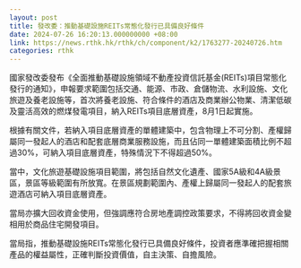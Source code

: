 ```yaml
---
layout: post
title: 發改委：推動基礎設施REITs常態化發行已具備良好條件
date: 2024-07-26 16:20:13.000000000 +08:00
link: https://news.rthk.hk/rthk/ch/component/k2/1763277-20240726.htm
categories: rthk
---
```


國家發改委發布《全面推動基礎設施領域不動產投資信託基金(REITs)項目常態化發行的通知》，申報要求範圍包括交通、能源、市政、倉儲物流、水利設施、文化旅遊及養老設施等，首次將養老設施、符合條件的酒店及商業辦公物業、清潔低碳及靈活高效的燃煤發電項目，納入REITs項目底層資產，8月1日起實施。

根據有關文件，若納入項目底層資產的單體建築中，包含物理上不可分割、產權歸屬同一發起人的酒店和配套底層商業服務設施，而且佔同一單體建築面積比例不超過30%，可納入項目底層資產，特殊情況下不得超過50%。

當中，文化旅遊基礎設施項目範圍，將包括自然文化遺產、國家5A級和4A級景區，景區等級範圍有所放寬。在景區規劃範圍內、產權上歸屬同一發起人的配套旅遊酒店可納入項目底層資產。

當局亦擴大回收資金使用，但強調應符合房地產調控政策要求，不得將回收資金變相用於商品住宅開發項目。

當局指，推動基礎設施REITs常態化發行已具備良好條件，投資者應準確把握相關產品的權益屬性，正確判斷投資價值，自主決策、自擔風險。
